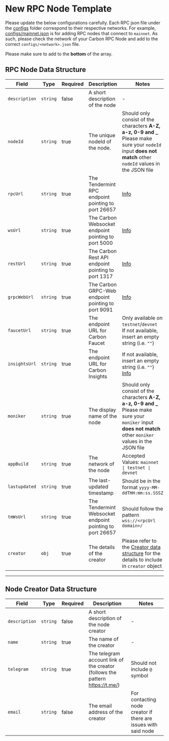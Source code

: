 # New RPC Node Template

Please update the below configurations carefully. Each RPC json file under the [configs](../../configs) folder correspond to their respective networks. For example, [configs/mainnet.json](../../configs/mainnet.json) is for adding RPC nodes that connect to `mainnet`. As such, please check the network of your Carbon RPC Node and add to the correct `configs/<network>.json` file.

Please make sure to add to the **bottom** of the array.

## RPC Node Data Structure
|Field   |Type   |Required  |Description  |Notes   |
|---|---|---|---|---|
|`description`   |`string`   |false   |A short description of the node   |-  |
|`nodeId`   |`string`   |true   |The unique nodeId of the node.   |Should only consist of the characters **A-Z, a-z, 0-9 and _**<br />Please make sure your `nodeId` input **does not match** other `nodeId` values in the JSON file   |
|`rpcUrl`   |`string`   |true   |The Tendermint RPC endpoint pointing to port 26657    |[Info](https://docs.carbon.network/api-references/tendermint-rpc)   |
|`wsUrl`   |`string`   |true   |The Carbon Websocket endpoint pointing to port 5000   |[Info](https://docs.carbon.network/api-references/carbon-websocket)   |
|`restUrl`   |`string`   |true   |The Carbon Rest API endpoint pointing to port 1317   |[Info](https://docs.carbon.network/api-references/carbon-rpc)   |
|`grpcWebUrl`   |`string`   |true   |The Carbon GRPC-Web endpoint pointing to port 9091   |[Info](https://docs.carbon.network/api-docs/carbon-api)   |
|`faucetUrl`   |`string`   |true   |The endpoint URL for Carbon Faucet   |Only available on `testnet`/`devnet`<br />If not available, insert an empty string (i.e. `""`)   |
|`insightsUrl`   |`string`   |true   |The endpoint URL for Carbon Insights   |If not available, insert an empty string (i.e. `""`)<br />[Info](https://docs.carbon.network/api-references/carbon-insights)   |
|`moniker`   |`string`   |true   |The display name of the node   |Should only consist of the characters **A-Z, a-z, 0-9 and _**<br />Please make sure your `moniker` input **does not match** other `moniker` values in the JSON file    |
|`appBuild`  |`string`   |true   |The network of the node   |Accepted Values: `mainnet \| testnet \| devnet`   |
|`lastupdated`   |`string`   |true   |The last-updated timestamp   |Should be in the format `yyyy-MM-ddTHH:mm:ss.SSSZ`   |
|`tmWsUrl`   |`string`   |true   |The Tendermint Websocket endpoint pointing to port 26657   |Should follow the pattern `wss://<rpcUrl domain>/`   |
|`creator`   |`obj`   |true   |The details of the creator   |Please refer to the [Creator data structure](#node-creator-data-structure) for the details to include in `creator` object  |

<hr />

## Node Creator Data Structure
|Field   |Type   |Required   |Description   |Notes   |
|---|---|---|---|---|
|`description`   |`string`   |false   |A short description of the node creator   |-   |
|`name`   |`string`   |true   |The name of the creator   |-   |
|`telegram`   |`string`   |true   |The telegram account link of the creator (follows the pattern https://t.me/<username>)   |Should not include `@` symbol   |
|`email`   |`string`   |false   |The email address of the creator   |For contacting node creator if there are issues with said node   |
